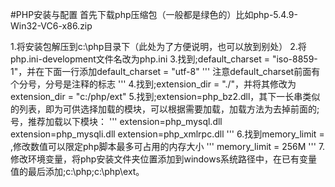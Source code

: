 ﻿#PHP安装与配置
首先下载php压缩包（一般都是绿色的）比如php-5.4.9-Win32-VC6-x86.zip

1.将安装包解压到c:\php目录下（此处为了方便说明，也可以放到别处）
2.将php.ini-development文件名改为php.ini
3.找到;default_charset = "iso-8859-1"，并在下面一行添加default_charset = "utf-8"
'''
注意default_charset前面有个分号，分号是注释的标志
'''
4.找到;extension_dir = "./"，并将其修改为extension_dir = "c:/php/ext"
5.找到;extension=php_bz2.dll，其下一长串类似的列表，即为可供选择加载的模块，可以根据需要加载，加载方法为去掉前面的;号，推荐加载以下模块：
'''
extension=php_mysql.dll
extension=php_mysqli.dll
extension=php_xmlrpc.dll
'''
6.找到memory_limit = ,修改数值可以限定php脚本最多可占用的内存大小
'''
memory_limit = 256M
'''
7.修改环境变量，将php安装文件夹位置添加到windows系统路径中，在已有变量值的最后添加;c:\php;c:\php\ext。
